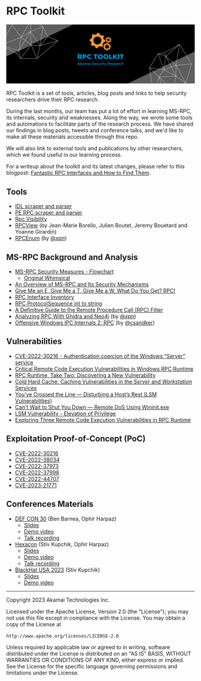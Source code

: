 # RPC Toolkit

![RPC Toolkit banner](rpc_toolkit.png)

RPC Toolkit is a set of tools, articles, blog posts and links to help security researchers drive their RPC research.

During the last months, our team has put a lot of effort in learning MS-RPC, its internals, security and weaknesses. Along the way, we wrote some tools and automations to facilitate parts of the research process. We have shared our findings in blog posts, tweets and conference talks, and we'd like to make all these materials accessible through this repo.

We will also link to external tools and publications by other researchers, which we found useful in our learning process.  

For a writeup about the toolkit and its latest changes, please refer to this blogpost: [Fantastic RPC Interfaces and How to Find Them](https://www.akamai.com/blog/security-research/rpc-toolkit-fantastic-interfaces-how-to-find).  

## Tools

* [IDL scraper and parser](idl_scraper)
* [PE RPC scraper and parser](pe_rpc_if_scraper)
* [Rpc Visibility](rpc_visibility)
* [RPCView](https://www.rpcview.org/) (by Jean-Marie Borello, Julien Boutet, Jeremy Bouetard and Yoanne Girardin)
* [RPCEnum](https://github.com/xpn/RpcEnum) (by [@_xpn_](https://twitter.com/_xpn_))

## MS-RPC Background and Analysis
* [MS-RPC Security Measures - Flowchart](msrpc_security_flowchart.png)
  * [Original Whimsical](https://whimsical.com/rpc-security-M5EXms8zLnYFN8s6Lknh3q)
* [An Overview of MS-RPC and Its Security Mechanisms](https://www.akamai.com/blog/security-research/msrpc-security-mechanisms)
* [Give Me an E, Give Me a T, Give Me a W. What Do You Get? RPC!](https://www.akamai.com/blog/security-research/msrpc-defense-measures-in-windows-etw)
* [RPC Interface Inventory](rpc_interface_lists)
* [RPC ProtocolSequence int to string](rpc_protocol_sequence.txt)
* [A Definitive Guide to the Remote Procedure Call (RPC) Filter](https://www.akamai.com/blog/security/guide-rpc-filter)
* [Analyzing RPC With Ghidra and Neo4j](https://blog.xpnsec.com/analysing-rpc-with-ghidra-neo4j/) (by [@_xpn_](https://twitter.com/_xpn_))
* [Offensive Windows IPC Internals 2: RPC](https://csandker.io/2021/02/21/Offensive-Windows-IPC-2-RPC.html) (by [@csandker](https://twitter.com/0xcsandker))

## Vulnerabilities

* [CVE-2022-30216 - Authentication coercion of the Windows “Server” service](https://www.akamai.com/blog/security/authentication-coercion-windows-server-service)
* [Critical Remote Code Execution Vulnerabilities in Windows RPC Runtime](https://www.akamai.com/blog/security/critical-remote-code-execution-vulnerabilities-windows-rpc-runtime)
* [RPC Runtime, Take Two: Discovering a New Vulnerability](https://www.akamai.com/blog/security/rpc-runtime-patch-tuesday-take-two)
* [Cold Hard Cache: Caching Vulnerabilities in the _Server_ and _Workstation_ Services](https://www.akamai.com/blog/security-research/cold-hard-cache-bypassing-rpc-with-cache-abuse)
* [You’ve Crossed the Line — Disturbing a Host’s Rest (LSM Vulnerabilities)](https://www.akamai.com/blog/security-research/msrpc-lsm-cve-disturbing-hosts-rest)
* [Can't Wait to Shut You Down — Remote DoS Using Wininit.exe](https://www.akamai.com/blog/security-research/cant-wait-to-shut-you-down-msrpc-wininit)
* [LSM Vulnerability - Elevation of Privilege](https://twitter.com/nachoskrnl/status/1625882600777695232)
* [Exploring Three Remote Code Execution Vulnerabilities in RPC Runtime](https://www.akamai.com/blog/security-research/rpc-runtime-exploring-three-vulnerabilities)

## Exploitation Proof-of-Concept (PoC)

* [CVE-2022-30216](../PoCs/cve-2022-30216)
* [CVE-2022-38034](../PoCs/cve-2022-38034)
* [CVE-2022-37973](../PoCs/cve-2022-37973)
* [CVE-2022-37998](../PoCs/cve-2022-37998)
* [CVE-2022-44707](../PoCs/cve-2022-44707)
* [CVE-2023-21771](../PoCs/cve-2023-21771)


## Conferences Materials

* [DEF CON 30](https://defcon.org/html/defcon-30/dc-30-index.html) (Ben Barnea, Ophir Harpaz)
  * [Slides](../conferences_materials/DEF%20CON%2030/Exploring%20Ancient%20Ruins%20to%20Find%20Modern%20Bugs%20-%20Discovering%20a%200-Day%20in%20MS-RPC%20Service.pdf)
  * [Demo video](../conferences_materials/DEF%20CON%2030/CVE-2022-30216_RelayDemo.webm)
  * [Talk recording](https://www.youtube.com/watch?v=lDvNKHGPsJg)
* [Hexacon](https://www.hexacon.fr/) (Stiv Kupchik, Ophir Harpaz)
  * [Slides](../conferences_materials/Hexacon%202022/Exploring%20Ancient%20Ruins%20to%20Find%20New%20Bugs%20-%20Hexacon%202022.pdf)
  * [Demo video](../conferences_materials/Hexacon%202022/wkssvc_demo_for_hexacon.mp4)
  * [Talk recording](https://www.youtube.com/watch?v=rrfI6dXMJQQ)
* [BlackHat USA 2023](https://www.blackhat.com/us-23/) (Stiv Kupchik)
  * [Slides](../conferences_materials/BlackHat%20USA%202023/)
  * [Demo video](../conferences_materials/BlackHat%20USA%202023/rpc_visibility_demo.mp4)
    
-------
Copyright 2023 Akamai Technologies Inc.

Licensed under the Apache License, Version 2.0 (the "License");
you may not use this file except in compliance with the License.
You may obtain a copy of the License at

    http://www.apache.org/licenses/LICENSE-2.0

Unless required by applicable law or agreed to in writing, software
distributed under the License is distributed on an "AS IS" BASIS,
WITHOUT WARRANTIES OR CONDITIONS OF ANY KIND, either express or implied.
See the License for the specific language governing permissions and
limitations under the License.
